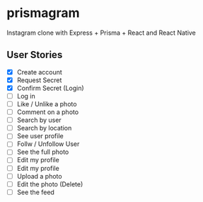 # prismagram

Instagram clone with Express + Prisma + React and React Native

## User Stories

- [x] Create account
- [x] Request Secret
- [x] Confirm Secret (Login)
- [ ] Log in
- [ ] Like / Unlike a photo
- [ ] Comment on a photo
- [ ] Search by user
- [ ] Search by location
- [ ] See user profile
- [ ] Follw / Unfollow User
- [ ] See the full photo
- [ ] Edit my profile
- [ ] Edit my profile
- [ ] Upload a photo
- [ ] Edit the photo (Delete)
- [ ] See the feed
